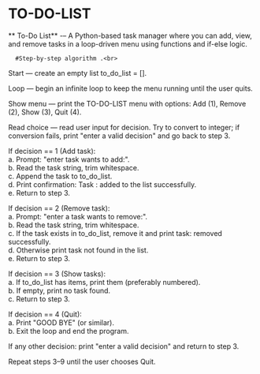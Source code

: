  # TO-DO-LIST
** To-Do List** -– A Python-based task manager where you can add, view, and remove tasks in a loop-driven menu using functions and if-else logic.
     
      #Step-by-step algorithm .<br>
      
Start — create an empty list to_do_list = [].<br>

Loop — begin an infinite loop to keep the menu running until the user quits.<br>

Show menu — print the TO-DO-LIST menu with options: Add (1), Remove (2), Show (3), Quit (4).<br>

Read choice — read user input for decision. Try to convert to integer; if conversion fails, print "enter a valid decision" and go back to step 3.<br>

If decision == 1 (Add task):<br>
a. Prompt: "enter task wants to add:".<br>
b. Read the task string, trim whitespace.<br>
c. Append the task to to_do_list.<br>
d. Print confirmation: Task :<task> added to the list successfully.<br>
e. Return to step 3.<br>

If decision == 2 (Remove task):<br>
a. Prompt: "enter a task wants to remove:".<br>
b. Read the task string, trim whitespace.<br>
c. If the task exists in to_do_list, remove it and print task:<task> removed successfully.<br>
d. Otherwise print task not found in the list.<br>
e. Return to step 3.<br>

If decision == 3 (Show tasks):<br>
a. If to_do_list has items, print them (preferably numbered).<br>
b. If empty, print no task found.<br>
c. Return to step 3.<br>

If decision == 4 (Quit):<br>
a. Print "GOOD BYE" (or similar).<br>
b. Exit the loop and end the program.<br>

If any other decision: print "enter a valid decision" and return to step 3.<br>

Repeat steps 3–9 until the user chooses Quit.<br>
